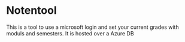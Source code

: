 # Notentool

This is a tool to use a microsoft login and set your current grades with moduls and semesters. It is hosted over a Azure DB
